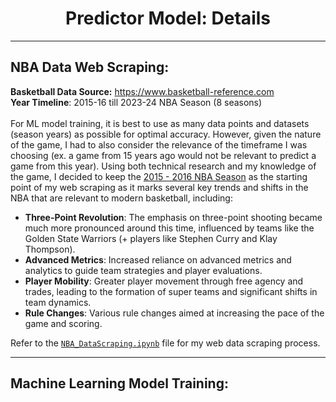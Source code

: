 <div align="center">

# Predictor Model: Details
  
</div>

***
## NBA Data Web Scraping:
**Basketball Data Source:** https://www.basketball-reference.com <br>
**Year Timeline**: 2015-16 till 2023-24 NBA Season (8 seasons) <br> <br>
For ML model training, it is best to use as many data points and datasets (season years) as possible for optimal accuracy. 
However, given the nature of the game, I had to also consider the relevance of the timeframe I was choosing (ex. a game from 15 years ago would not be relevant to predict a game from this year).
Using both technical research and my knowledge of the game, I decided to keep the [2015 - 2016 NBA Season](https://www.nba.com/news/history-season-review-2015-16) as the starting point of my web scraping as it marks several key trends and shifts in the NBA that are relevant to modern basketball, including:

- **Three-Point Revolution**: The emphasis on three-point shooting became much more pronounced around this time, influenced by teams like the Golden State Warriors (+ players like Stephen Curry and Klay Thompson).
- **Advanced Metrics**: Increased reliance on advanced metrics and analytics to guide team strategies and player evaluations.
- **Player Mobility**: Greater player movement through free agency and trades, leading to the formation of super teams and significant shifts in team dynamics.
- **Rule Changes**: Various rule changes aimed at increasing the pace of the game and scoring.

Refer to the [`NBA_DataScraping.ipynb`]() file for my web data scraping process.

***
## Machine Learning Model Training:
